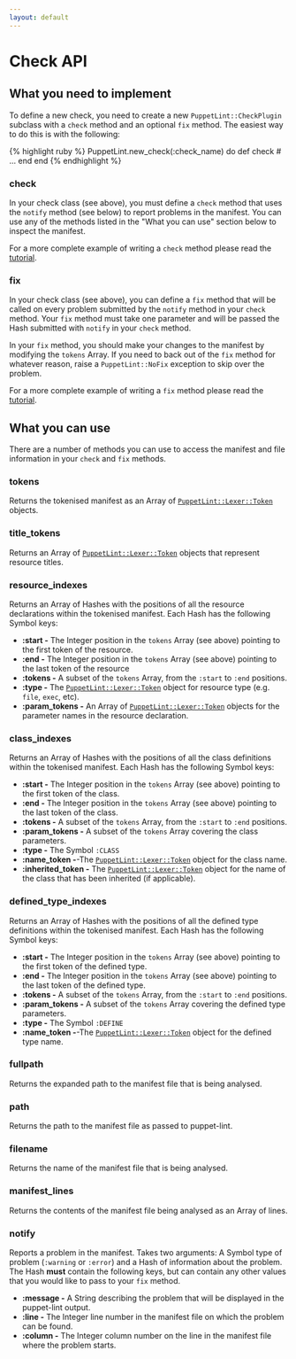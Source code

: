 ```yaml
---
layout: default
---
```

# Check API

## What you need to implement

To define a new check, you need to create a new `PuppetLint::CheckPlugin`
subclass with a `check` method and an optional `fix` method.  The easiest way
to do this is with the following:

{% highlight ruby %}
PuppetLint.new_check(:check_name) do
  def check
    # ...
  end
end
{% endhighlight %}

### check

In your check class (see above), you must define a `check` method that uses the
`notify` method (see below) to report problems in the manifest.  You can use
any of the methods listed in the "What you can use" section below to inspect
the manifest.

For a more complete example of writing a `check` method please
read the [tutorial](/developer/tutorial/).

### fix

In your check class (see above), you can define a `fix` method that will be
called on every problem submitted by the `notify` method in your `check`
method.  Your `fix` method must take one parameter and will be passed the Hash
submitted with `notify` in your `check` method.

In your `fix` method, you should make your changes to the manifest by modifying
the `tokens` Array.  If you need to back out of the `fix` method for whatever
reason, raise a `PuppetLint::NoFix` exception to skip over the problem.

For a more complete example of writing a `fix` method please read the
[tutorial](/developer/tutorial/).

## What you can use

There are a number of methods you can use to access the manifest and file
information in your `check` and `fix` methods.

### tokens

Returns the tokenised manifest as an Array of
[`PuppetLint::Lexer::Token`](/developer/tokens/) objects.

### title_tokens

Returns an Array of [`PuppetLint::Lexer::Token`](/developer/tokens/) objects
that represent resource titles.

### resource_indexes

Returns an Array of Hashes with the positions of all the resource declarations
within the tokenised manifest.  Each Hash has the following Symbol keys:

 * **:start -** The Integer position in the `tokens` Array (see above) pointing
   to the first token of the resource.
 * **:end -** The Integer position in the `tokens` Array (see above) pointing
   to the last token of the resource
 * **:tokens -** A subset of the `tokens` Array, from the `:start` to `:end`
   positions.
 * **:type -** The [`PuppetLint::Lexer::Token`](/developer/tokens/) object for
   resource type (e.g. `file`, `exec`, etc).
 * **:param_tokens -** An Array of
   [`PuppetLint::Lexer::Token`](/developer/tokens/) objects for the parameter
   names in the resource declaration.

### class_indexes

Returns an Array of Hashes with the positions of all the class definitions
within the tokenised manifest.  Each Hash has the following Symbol keys:

 * **:start -** The Integer position in the `tokens` Array (see above) pointing
   to the first token of the class.
 * **:end -** The Integer position in the `tokens` Array (see above) pointing
   to the last token of the class.
 * **:tokens -** A subset of the `tokens` Array, from the `:start` to `:end`
   positions.
 * **:param_tokens -** A subset of the `tokens` Array covering the class
   parameters.
 * **:type -** The Symbol `:CLASS`
 * **:name_token -**-The [`PuppetLint::Lexer::Token`](/developer/tokens/)
   object for the class name.
 * **:inherited_token -** The [`PuppetLint::Lexer::Token`](/developer/tokens/)
   object for the name of the class that has been inherited (if applicable).

### defined_type_indexes

Returns an Array of Hashes with the positions of all the defined type
definitions within the tokenised manifest.  Each Hash has the following Symbol
keys:

 * **:start -** The Integer position in the `tokens` Array (see above) pointing
   to the first token of the defined type.
 * **:end -** The Integer position in the `tokens` Array (see above) pointing
   to the last token of the defined type.
 * **:tokens -** A subset of the `tokens` Array, from the `:start` to `:end`
   positions.
 * **:param_tokens -** A subset of the `tokens` Array covering the defined type
   parameters.
 * **:type -** The Symbol `:DEFINE`
 * **:name_token -**-The [`PuppetLint::Lexer::Token`](/developer/tokens/)
   object for the defined type name.

### fullpath

Returns the expanded path to the manifest file that is being analysed.

### path

Returns the path to the manifest file as passed to puppet-lint.

### filename

Returns the name of the manifest file that is being analysed.

### manifest_lines

Returns the contents of the manifest file being analysed as an Array of lines.

### notify

Reports a problem in the manifest. Takes two arguments: A Symbol type of
problem (`:warning` or `:error`) and a Hash of information about the problem.
The Hash **must** contain the following keys, but can contain any other values
that you would like to pass to your `fix` method.

 * **:message -** A String describing the problem that will be displayed in the
   puppet-lint output.
 * **:line -** The Integer line number in the manifest file on which the
   problem can be found.
 * **:column -** The Integer column number on the line in the manifest file
   where the problem starts.
